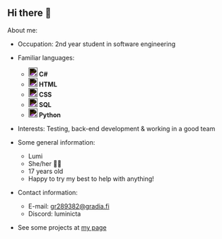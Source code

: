 
## Hi there 👋

About me:
- Occupation: 2nd year student in software engineering
- Familiar languages: 
    - <img src="https://cdn.jsdelivr.net/npm/simple-icons@latest/icons/csharp.svg" width="20" alt="C# Icon" style="filter: invert(1);"/> **C#**
    - <img src="https://cdn.jsdelivr.net/npm/simple-icons@latest/icons/html5.svg" width="20" alt="HTML Icon" style="filter: invert(1);"/> **HTML**
    - <img src="https://cdn.jsdelivr.net/npm/simple-icons@latest/icons/css3.svg" width="20" alt="CSS Icon" style="filter: invert(1);"/> **CSS**
    - <img src="https://cdn.jsdelivr.net/npm/simple-icons@latest/icons/microsoftsqlserver.svg" width="20" alt="SQL Icon" style="filter: invert(1);"/> **SQL**
    - <img src="https://cdn.jsdelivr.net/npm/simple-icons@latest/icons/python.svg" width="20" alt="Python Icon" style="filter: invert(1);"/> **Python**

- Interests: Testing, back-end development & working in a good team
- Some general information:
    - Lumi
    - She/her 🏳️‍⚧️
    - 17 years old
    - Happy to try my best to help with anything!
- Contact information:
    - E-mail: gr289382@gradia.fi
    - Discord: luminicta
- See some projects at [my page](https://luminicta.github.io)
<!--
**Luminicta/Luminicta** is a ✨ _special_ ✨ repository because its `README.md` (this file) appears on your GitHub profile.

Here are some ideas to get you started:

- 🔭 I’m currently working on ...
- 🌱 I’m currently learning ...
- 👯 I’m looking to collaborate on ...
- 🤔 I’m looking for help with ...
- 💬 Ask me about ...
- 📫 How to reach me: ...
- 😄 Pronouns: ...
- ⚡ Fun fact: ...
-->
